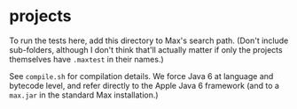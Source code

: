 # projects

To run the tests here, add this directory to Max's search path. (Don't include sub-folders, although I don't think that'll actually matter if only the projects themselves have `.maxtest` in their names.)

See `compile.sh` for compilation details. We force Java 6 at language and bytecode level, and refer directly to the Apple Java 6 framework (and to a `max.jar` in the standard Max installation.)
